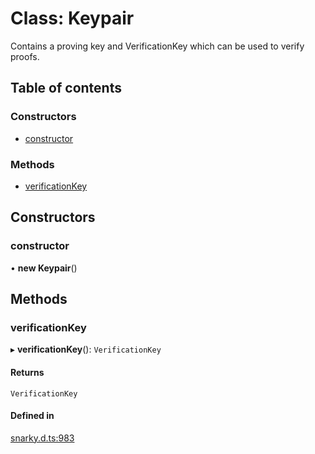 # Class: Keypair

Contains a proving key and  VerificationKey  which can be used to verify proofs.

## Table of contents

### Constructors

- [constructor](Keypair.md#constructor)

### Methods

- [verificationKey](Keypair.md#verificationkey)

## Constructors

### constructor

• **new Keypair**()

## Methods

### verificationKey

▸ **verificationKey**(): `VerificationKey`

#### Returns

`VerificationKey`

#### Defined in

[snarky.d.ts:983](https://github.com/o1-labs/snarkyjs/blob/4b46575/src/snarky.d.ts#L983)
